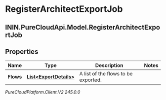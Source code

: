 # RegisterArchitectExportJob

## ININ.PureCloudApi.Model.RegisterArchitectExportJob

## Properties

|Name | Type | Description | Notes|
|------------ | ------------- | ------------- | -------------|
| **Flows** | [**List&lt;ExportDetails&gt;**](ExportDetails) | A list of the flows to be exported. | |



_PureCloudPlatform.Client.V2 245.0.0_
